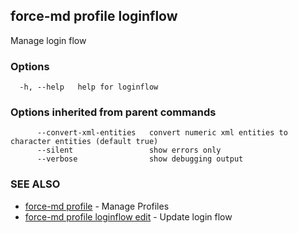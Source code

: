 ## force-md profile loginflow

Manage login flow

### Options

```
  -h, --help   help for loginflow
```

### Options inherited from parent commands

```
      --convert-xml-entities   convert numeric xml entities to character entities (default true)
      --silent                 show errors only
      --verbose                show debugging output
```

### SEE ALSO

* [force-md profile](force-md_profile.md)	 - Manage Profiles
* [force-md profile loginflow edit](force-md_profile_loginflow_edit.md)	 - Update login flow

